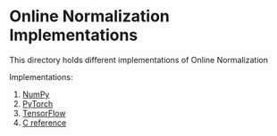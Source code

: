 # Online Normalization Implementations

This directory holds different implementations of Online Normalization

Implementations:

1. [NumPy](https://www.numpy.org/)
2. [PyTorch](https://pytorch.org/)
3. [TensorFlow](https://www.tensorflow.org/)
4. [C reference](https://archive.org/details/TheCProgrammingLanguageFirstEdition)
